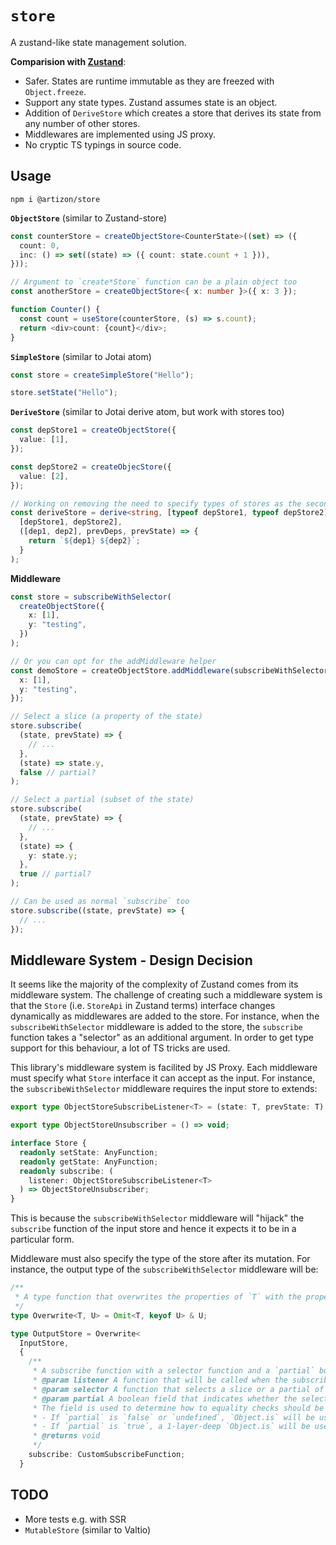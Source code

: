 # `store`

A zustand-like state management solution.

**Comparision with [Zustand](https://github.com/pmndrs/zustand)**:

- Safer. States are runtime immutable as they are freezed with `Object.freeze`.
- Support any state types. Zustand assumes state is an object.
- Addition of `DeriveStore` which creates a store that derives its state from any number of other stores.
- Middlewares are implemented using JS proxy.
- No cryptic TS typings in source code.

## Usage

```shell
npm i @artizon/store
```

**`ObjectStore`** (similar to Zustand-store)

```typescript
const counterStore = createObjectStore<CounterState>((set) => ({
  count: 0,
  inc: () => set((state) => ({ count: state.count + 1 })),
}));

// Argument to `create*Store` function can be a plain object too
const anotherStore = createObjectStore<{ x: number }>({ x: 3 });

function Counter() {
  const count = useStore(counterStore, (s) => s.count);
  return <div>count: {count}</div>;
}
```

**`SimpleStore`** (similar to Jotai atom)

```typescript
const store = createSimpleStore("Hello");

store.setState("Hello");
```

**`DeriveStore`** (similar to Jotai derive atom, but work with stores too)

```typescript
const depStore1 = createObjectStore({
  value: [1],
});

const depStore2 = createObjecStore({
  value: [2],
});

// Working on removing the need to specify types of stores as the second type arg
const deriveStore = derive<string, [typeof depStore1, typeof depStore2]>(
  [depStore1, depStore2],
  ([dep1, dep2], prevDeps, prevState) => {
    return `${dep1} ${dep2}`;
  }
);
```

**Middleware**

```typescript
const store = subscribeWithSelector(
  createObjectStore({
    x: [1],
    y: "testing",
  })
);

// Or you can opt for the addMiddleware helper
const demoStore = createObjectStore.addMiddleware(subscribeWithSelector)({
  x: [1],
  y: "testing",
});

// Select a slice (a property of the state)
store.subscribe(
  (state, prevState) => {
    // ...
  },
  (state) => state.y,
  false // partial?
);

// Select a partial (subset of the state)
store.subscribe(
  (state, prevState) => {
    // ...
  },
  (state) => {
    y: state.y;
  },
  true // partial?
);

// Can be used as normal `subscribe` too
store.subscribe((state, prevState) => {
  // ...
});
```

## Middleware System - Design Decision

It seems like the majority of the complexity of Zustand comes from its middleware system. The challenge of creating such a middleware system is that the `Store` (i.e. `StoreApi` in Zustand terms) interface changes dynamically as middlewares are added to the store. For instance, when the `subscribeWithSelector` middleware is added to the store, the `subscribe` function takes a "selector" as an additional argument. In order to get type support for this behaviour, a lot of TS tricks are used.

This library's middleware system is facilited by JS Proxy. Each middleware must specify what `Store` interface it can accept as the input. For instance, the `subscribeWithSelector` middleware requires the input store to extends:

```typescript
export type ObjectStoreSubscribeListener<T> = (state: T, prevState: T) => void;

export type ObjectStoreUnsubscriber = () => void;

interface Store {
  readonly setState: AnyFunction;
  readonly getState: AnyFunction;
  readonly subscribe: (
    listener: ObjectStoreSubscribeListener<T>
  ) => ObjectStoreUnsubscriber;
}
```

This is because the `subscribeWithSelector` middleware will "hijack" the `subscribe` function of the input store and hence it expects it to be in a particular form.

Middleware must also specify the type of the store after its mutation. For instance, the output type of the `subscribeWithSelector` middleware will be:

```typescript
/**
 * A type function that overwrites the properties of `T` with the properties of `U`.
 */
type Overwrite<T, U> = Omit<T, keyof U> & U;

type OutputStore = Overwrite<
  InputStore,
  {
    /**
     * A subscribe function with a selector function and a `partial` boolean field as additional arguments.
     * @param listener A function that will be called when the subscribed state changes.
     * @param selector A function that selects a slice or a partial of the state to subscribe to.
     * @param partial A boolean field that indicates whether the selector function selects a partial of the state or a slice of the state.
     * The field is used to determine how to equality checks should be performed, which in turn governs when the `listener` function will be triggered.
     * - If `partial` is `false` or `undefined`, `Object.is` will be used to check for equality between states.
     * - If `partial` is `true`, a 1-layer-deep `Object.is` will be used to check for equality between states.
     * @returns void
     */
    subscribe: CustomSubscribeFunction;
  }
```

## TODO

- More tests e.g. with SSR
- `MutableStore` (similar to Valtio)
